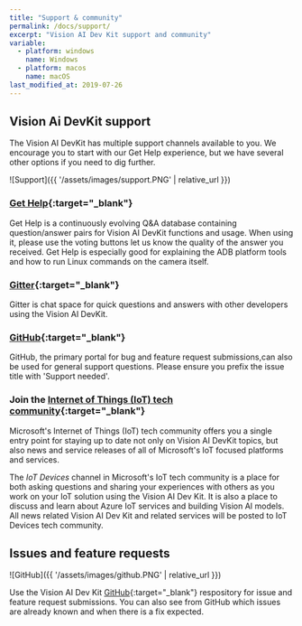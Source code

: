 ```yaml
---
title: "Support & community"
permalink: /docs/support/
excerpt: "Vision AI Dev Kit support and community"
variable:
  - platform: windows
    name: Windows
  - platform: macos
    name: macOS
last_modified_at: 2019-07-26
---
```


## Vision Ai DevKit support

The Vision AI DevKit has multiple support channels available to you. We encourage you to start with our Get Help experience, but we have several other options if you need to dig further.

![Support]({{ '/assets/images/support.PNG' | relative_url }})

### [Get Help](https://visionaidevkitsupport.azurewebsites.net/){:target="_blank"}

Get Help is a continuously evolving Q&A database containing question/answer pairs for Vision AI DevKit functions and usage. When using it, please use the voting buttons let us know the quality of the answer you received. Get Help is especially good for explaining the ADB platform tools and how to run Linux commands on the camera itself.

### [Gitter](https://gitter.im/Microsoft/vision-ai-developer-kit){:target="_blank"}

Gitter is chat space for quick questions and answers with other developers using the Vision AI DevKit.

### [GitHub](https://github.com/Microsoft/vision-ai-developer-kit/issues){:target="_blank"}

GitHub, the primary portal for bug and feature request submissions,can also be used for general support questions. Please ensure you prefix the issue title with 'Support needed'.

### Join the [Internet of Things (IoT) tech community](https://techcommunity.microsoft.com/t5/Internet-of-Things-IoT/ct-p/IoT){:target="_blank"}

Microsoft's Internet of Things (IoT) tech community offers you a single entry point for staying up to date not only on Vision AI DevKit topics, but also news and service releases of all of Microsoft's IoT focused platforms and services.

The *IoT Devices* channel in Microsoft's IoT tech community is a place for both asking questions and sharing your experiences with others as you work on your IoT solution using the Vision AI Dev Kit. It is also a place to discuss and learn about Azure IoT services and building Vision AI models. All news related Vision AI Dev Kit and related services will be posted to IoT Devices tech community.

## Issues and feature requests

![GitHub]({{ '/assets/images/github.PNG' | relative_url }})

Use the Vision AI Dev Kit [GitHub](https://github.com/Microsoft/vision-ai-developer-kit/issues){:target="_blank"} respository for issue and feature request submissions. You can also see from GitHub which issues are already known and when there is a fix expected.